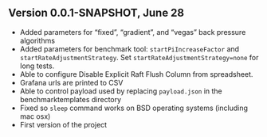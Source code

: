 ## Version 0.0.1-SNAPSHOT, June 28

- Added parameters for “fixed”, “gradient”, and “vegas” back pressure algorithms
- Added parameters for benchmark tool: `startPiIncreaseFactor` and `startRateAdjustmentStrategy`. Set `startRateAdjustmentStrategy=none` for long tests.
- Able to configure Disable Explicit Raft Flush Column from spreadsheet. 
- Grafana urls are printed to CSV
- Able to control payload used by replacing `payload.json` in the benchmarktemplates directory
- Fixed so `sleep` command works on BSD operating systems (including mac osx)
- First version of the project